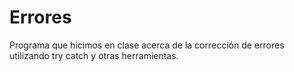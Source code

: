 # Errores
Programa que hicimos en clase acerca de la corrección de errores utilizando try catch y otras herramientas.

